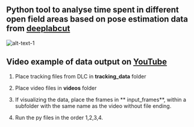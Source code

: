 ## Python tool to analyse time spent in different open field areas based on pose estimation data from [deeplabcut](https://github.com/AlexEMG/DeepLabCut) 

![alt-text-1](/images/open_field.gif "open field")

## Video example of data output on [YouTube](https://youtu.be/Q2ByLfwJIaw)

1. Place tracking files from DLC in **tracking_data** folder

2. Place video files in **videos**  folder

3. If visualizing the data, place the frames in ** input_frames**, within a subfolder with the same name as the video without file ending. 

4. Run the py files in the order 1,2,3,4. 

 

   


 
 


  
